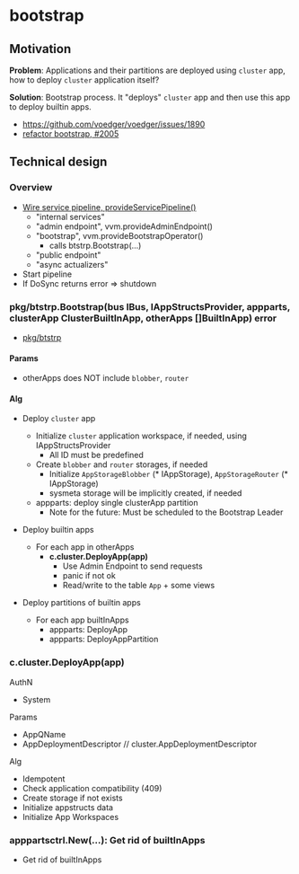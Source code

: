 # bootstrap

## Motivation

**Problem**: Applications and their partitions are deployed using `cluster` app, how to deploy `cluster` application itself?

**Solution**: Bootstrap process. It "deploys" `cluster` app and then use this app to deploy builtin apps.

* https://github.com/voedger/voedger/issues/1890
* [refactor bootstrap, #2005](https://github.com/voedger/voedger/issues/2005)

## Technical design

### Overview

* [Wire service pipeline, provideServicePipeline()](https://github.com/voedger/voedger/blob/main/pkg/vvm/provide.go)
  - "internal services"
  - "admin endpoint", vvm.provideAdminEndpoint()
  - "bootstrap", vvm.provideBootstrapOperator()
    - calls btstrp.Bootstrap(...)
  - "public endpoint"
  - "async actualizers"
* Start pipeline
* If DoSync returns error => shutdown

### pkg/btstrp.Bootstrap(bus IBus, IAppStructsProvider, appparts, clusterApp ClusterBuiltInApp, otherApps \[]BuiltInApp) error

- [pkg/btstrp](https://github.com/voedger/voedger/tree/main/pkg/btstrp)

#### Params
- otherApps does NOT include `blobber`, `router`

#### Alg

* Deploy `cluster` app
  * Initialize `cluster` application workspace, if needed, using IAppStructsProvider
    * All ID must be predefined
  * Create `blobber` and `router` storages, if needed
    * Initialize `AppStorageBlobber` (* IAppStorage), `AppStorageRouter` (* IAppStorage)
    * sysmeta storage will be implicitly created, if needed
  * appparts: deploy single clusterApp partition
    * Note for the future: Must be scheduled to the Bootstrap Leader

* Deploy builtin apps
  * For each app in otherApps
    * **c.cluster.DeployApp(app)**
      * Use Admin Endpoint to send requests    
      * panic if not ok
      * Read/write to the table `App` + some views
   
* Deploy partitions of builtin apps
  * For each app builtInApps
    * appparts: DeployApp
    * appparts: DeployAppPartition

### c.cluster.DeployApp(app)

AuthN
- System

Params
- AppQName
- AppDeploymentDescriptor // cluster.AppDeploymentDescriptor

Alg
- Idempotent
- Check application compatibility (409)
- Create storage if not exists
- Initialize appstructs data
- Initialize App Workspaces

### apppartsctrl.New(...): Get rid of builtInApps

* Get rid of builtInApps
